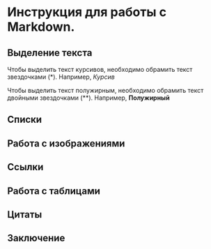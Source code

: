 # Инструкция для работы с Markdown.

## Выделение текста 

Чтобы выделить текст курсивов, необходимо обрамить
текст звездочками (*). Например, *Курсив*

Чтобы выделить текст полужирным, необходимо обрамить
текст двойными звездочками (**). Например, **Полужирный**

## Списки

## Работа с изображениями  

## Ссылки

## Работа с таблицами

## Цитаты

## Заключение 